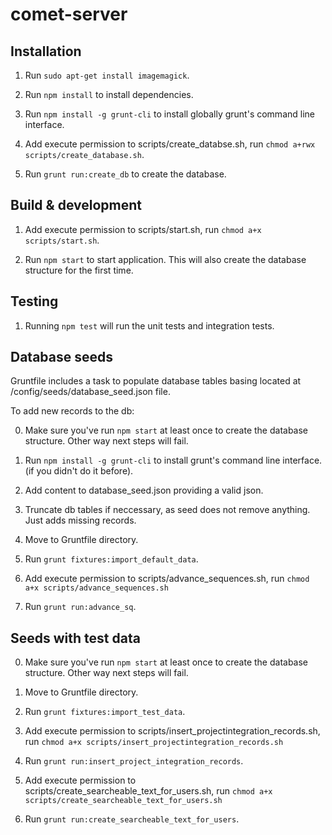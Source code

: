 # comet-server

## Installation

1) Run `sudo apt-get install imagemagick`.

2) Run `npm install` to install dependencies.

3) Run `npm install -g grunt-cli` to install globally grunt's command line interface.

4) Add execute permission to scripts/create_databse.sh, run `chmod a+rwx scripts/create_database.sh`.

5) Run `grunt run:create_db` to create the database.

## Build & development

1) Add execute permission to scripts/start.sh, run `chmod a+x scripts/start.sh`.

2) Run `npm start` to start application. This will also create the database structure for the first time.

## Testing

1) Running `npm test` will run the unit tests and integration tests.

## Database seeds

Gruntfile includes a task to populate database tables basing located at /config/seeds/database_seed.json file.

To add new records to the db:

0) Make sure you've run `npm start` at least once to create the database structure. Other way next steps will fail.

1) Run `npm install -g grunt-cli` to install grunt's command line interface. (if you didn't do it before).

2) Add content to database_seed.json providing a valid json.

3) Truncate db tables if neccessary, as seed does not remove anything. Just adds missing records.

4) Move to Gruntfile directory.

5) Run `grunt fixtures:import_default_data`.

6) Add execute permission to scripts/advance_sequences.sh, run `chmod a+x scripts/advance_sequences.sh`

7) Run `grunt run:advance_sq`.

## Seeds with test data

0) Make sure you've run `npm start` at least once to create the database structure. Other way next steps will fail.

1) Move to Gruntfile directory.

2) Run `grunt fixtures:import_test_data`.

3) Add execute permission to scripts/insert_projectintegration_records.sh, run `chmod a+x scripts/insert_projectintegration_records.sh`

4) Run `grunt run:insert_project_integration_records`.

5) Add execute permission to scripts/create_searcheable_text_for_users.sh, run `chmod a+x scripts/create_searcheable_text_for_users.sh`

4) Run `grunt run:create_searcheable_text_for_users`.
